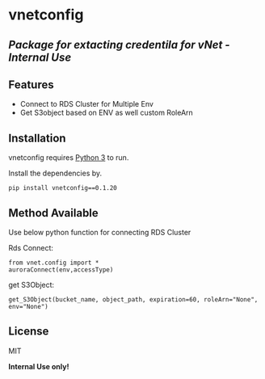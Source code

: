 # vnetconfig
## _Package for extacting credentila for vNet - Internal Use_



## Features

- Connect to RDS Cluster for Multiple Env
- Get S3object based on ENV as well custom RoleArn


## Installation

vnetconfig requires [Python 3](https://www.python.org/download/releases/3.0/)  to run.

Install the dependencies by.

```
pip install vnetconfig==0.1.20
```

## Method Available

Use below python function for connecting RDS Cluster

Rds Connect:

```
from vnet.config import *
auroraConnect(env,accessType)
```

get S3Object:

```
get_S3Object(bucket_name, object_path, expiration=60, roleArn="None", env="None")
```


## License

MIT

**Internal Use only!**



